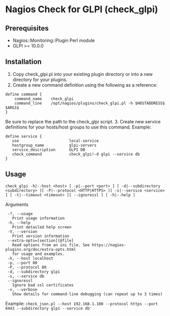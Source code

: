 # Nagios Check for GLPI (check_glpi)

## Prerequisites
- Nagios::Monitoring::Plugin Perl module
- GLPI >= 10.0.0

## Installation
1. Copy check_glpi.pl into your existing plugin directory or into a new directory for your plugins.
2. Create a new command definition using the following as a reference:
```
define command {
    command_name    check_glpi
    command_line    /opt/nagios/plugins/check_glpi.pl -h $HOSTADDRESS$ $ARG1$
}
```
Be sure to replace the path to the check_glpi script.
3. Create new service definitions for your hosts/host groups to use this command.
Example:
```
define service {
   use                      local-service
   hostgroup_name           glpi-servers
   service_description      GLPI DB
   check_command            check_glpi!-d glpi --service db
}
```

## Usage
`check_glpi -h|--host <host> [ -p|--port <port> ] [ -d|--subdirectory <subdirectory> ][ -P|--protocol <HTTP|HTTPS> ][ -s|--service <service> ] [ -t|--timeout <timeout> ][ --ignoressl ] [ -h|--help ]`

Arguments
```
 -?, --usage
   Print usage information
 -h, --help
   Print detailed help screen
 -V, --version
   Print version information
 --extra-opts=[section][@file]
   Read options from an ini file. See https://nagios-plugins.org/doc/extra-opts.html
   for usage and examples.
 -h, --host localhost
 -p, --port 80
 -P, --protocol 80
 -d, --subdirectory glpi
 -s, --service db
 --ignoressl
   Ignore bad ssl certificates
 -v, --verbose
   Show details for command-line debugging (can repeat up to 3 times)
```

Example: 
`check_json.pl --host 192.168.1.100 --protocol https --port 8443 --subdirectory glpi --service db'`